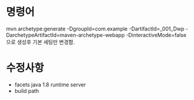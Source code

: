 # 명령어
mvn archetype:generate -DgroupId=com.example -DartifactId=_001_Dwp -DarchetypeArtifactId=maven-archetype-webapp -DinteractiveMode=false
으로 생성후 기본 세팅만 변경함.

# 수정사항
- facets
java 1.8
runtime server
- build path